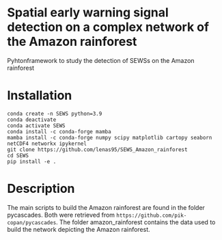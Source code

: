 # Spatial early warning signal detection on a complex network of the Amazon rainforest
Pyhtonframework to study the detection of SEWSs on the Amazon rainforest

# Installation

```
conda create -n SEWS python=3.9
conda deactivate 
conda activate SEWS 
conda install -c conda-forge mamba 
mamba install -c conda-forge numpy scipy matplotlib cartopy seaborn netCDF4 networkx ipykernel 
git clone https://github.com/lenas95/SEWS_Amazon_rainforest 
cd SEWS 
pip install -e . 
```
# Description

The main scripts to build the Amazon rainforest are found in the folder pycascades. Both were retrieved from ```https://github.com/pik-copan/pycascades```. The folder amazon_rainforest contains the data used to build the network depicting the Amazon rainforest.

